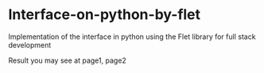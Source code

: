 # Interface-on-python-by-flet
Implementation of the interface in python using the Flet library for full stack development

Result you may see at page1, page2
